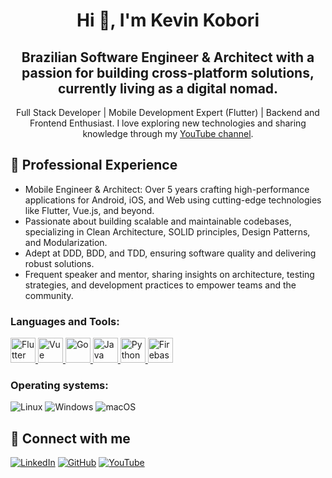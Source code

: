 <h1 align="center">Hi 👋, I'm Kevin Kobori</h1>

<h2 align="center">Brazilian Software Engineer & Architect with a passion for building cross-platform solutions, currently living as a digital nomad.</h2>

<p align="center">Full Stack Developer | Mobile Development Expert (Flutter) | Backend and Frontend Enthusiast. I love exploring new technologies and sharing knowledge through my <a href="https://www.youtube.com/channel/UC8UvYtP9aJqdI-FGWctCliQ">YouTube channel</a>.</p>

## 🌟 Professional Experience
- Mobile Engineer & Architect: Over 5 years crafting high-performance applications for Android, iOS, and Web using cutting-edge technologies like Flutter, Vue.js, and beyond.
- Passionate about building scalable and maintainable codebases, specializing in Clean Architecture, SOLID principles, Design Patterns, and Modularization.
- Adept at DDD, BDD, and TDD, ensuring software quality and delivering robust solutions.
- Frequent speaker and mentor, sharing insights on architecture, testing strategies, and development practices to empower teams and the community.

<h3 align="left">Languages and Tools:</h3>
<p align="left">
  <a href="https://flutter.dev" target="_blank" rel="noreferrer">
    <img src="https://www.vectorlogo.zone/logos/flutterio/flutterio-icon.svg" alt="Flutter" width="40" height="40" />
  </a>
  <a href="https://vuejs.org" target="_blank" rel="noreferrer">
    <img src="https://upload.wikimedia.org/wikipedia/commons/thumb/9/95/Vue.js_Logo_2.svg/555px-Vue.js_Logo_2.svg.png" alt="Vue" width="40" height="40" />
  </a>
  <a href="https://golang.org" target="_blank" rel="noreferrer">
    <img src="https://img.icons8.com/color/452/golang.png" alt="Go" width="40" height="40" />
  </a>
<!--   <a href="https://dart.dev" target="_blank" rel="noreferrer">
    <img src="https://www.vectorlogo.zone/logos/dartlang/dartlang-icon.svg" alt="Dart" width="40" height="40" />
  </a> -->
  <a href="https://www.oracle.com/java/" target="_blank" rel="noreferrer">
    <img src="https://cdn.iconscout.com/icon/free/png-256/java-43-569305.png" alt="Java" width="40" height="40" />
  </a>
  <a href="https://www.python.org" target="_blank" rel="noreferrer">
    <img src="https://img.icons8.com/color/452/python.png" alt="Python" width="40" height="40" />
  </a>
  <a href="https://firebase.google.com/" target="_blank" rel="noreferrer">
    <img src="https://www.vectorlogo.zone/logos/firebase/firebase-icon.svg" alt="Firebase" width="40" height="40" />
  </a>
</p>

<h3 align="left">Operating systems:</h3>

![Linux](https://img.shields.io/badge/Linux-000?style=for-the-badge&logo=linux&logoColor=FCC624)
![Windows](https://img.shields.io/badge/Windows-000?style=for-the-badge&logo=windows&logoColor=2CA5E0)
![macOS](https://img.shields.io/badge/macOS-000?style=for-the-badge&logo=apple&logoColor=white)

<!--
<h3 align="left">GitHub Stats:</h3>

![GitHub Stats](https://github-readme-stats.vercel.app/api?username=kevinkobori&theme=transparent&bg_color=000&border_color=30A3DC&show_icons=true&icon_color=30A3DC&title_color=E94D5F&text_color=FFF)

[![GitHub Streak](https://streak-stats.demolab.com/?user=kevinkobori&theme=bear&background=000&border=30A3DC&dates=FFF)](https://git.io/streak-stats)
![Top Langs](https://github-readme-stats-git-masterrstaa-rickstaa.vercel.app/api/top-langs/?username=kevinkobori&bg_color=000&border_color=30A3DC&title_color=E94D5F&text_color=FFF)
-->

## 🔗 Connect with me

[![LinkedIn](https://img.shields.io/badge/-LinkedIn-60116A?style=for-the-badge&logo=linkedin&logoColor=fff)](https://www.linkedin.com/in/kevin-kobori-646701197/)
[![GitHub](https://img.shields.io/badge/GitHub-100000?style=for-the-badge&logo=github&logoColor=white)](https://github.com/kevinkobori)
[![YouTube](https://img.shields.io/badge/-YouTube-FF0000?style=for-the-badge&logo=youtube&logoColor=fff)](https://www.youtube.com/channel/UC8UvYtP9aJqdI-FGWctCliQ)
